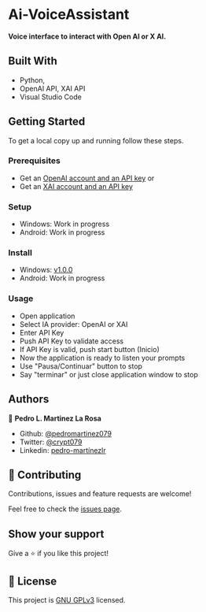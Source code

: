 # Ai-VoiceAssistant
**Voice interface to interact with Open AI or X AI.**

## Built With
- Python,
- OpenAI API, XAI API
- Visual Studio Code

## Getting Started
To get a local copy up and running follow these steps.

### Prerequisites
- Get an [OpenAI account and an API key](https://platform.openai.com/docs/overview) or
- Get an [XAI account and an API key](https://docs.x.ai/docs/overview)

### Setup
- Windows: Work in progress
- Android: Work in progress

### Install
- Windows: [v1.0.0](https://github.com/pedromartinez079/AI-VoiceAssistant/releases/tag/v1.0.0)
- Android: Work in progress

### Usage
- Open application
- Select IA provider: OpenAI or XAI
- Enter API Key
- Push API Key to validate access
- If API Key is valid, push start button (Inicio)
- Now the application is ready to listen your prompts
- Use "Pausa/Continuar" button to stop 
- Say "terminar" or just close application window to stop

## Authors

👤 **Pedro L. Martinez La Rosa**

- Github: [@pedromartinez079](https://github.com/pedromartinez079)
- Twitter: [@crypt079](https://twitter.com/crypt079)
- Linkedin: [pedro-martínezlr](https://linkedin.com/in/pedro-martínezlr/?locale=en_US)

## 🤝 Contributing

Contributions, issues and feature requests are welcome!

Feel free to check the [issues page](https://github.com/pedromartinez079/AI-VoiceAssistant/issues).

## Show your support

Give a ⭐️ if you like this project!

## 📝 License

This project is [GNU GPLv3](LICENSE) licensed.
